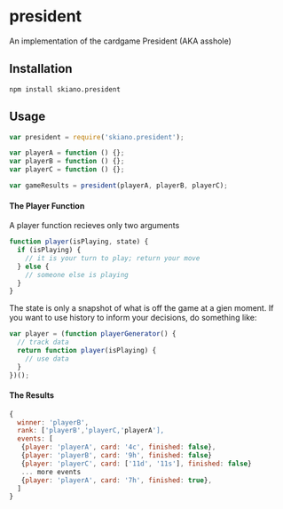 # president

An implementation of the cardgame President (AKA asshole)

## Installation

```
npm install skiano.president
```

## Usage

```javascript
var president = require('skiano.president');

var playerA = function () {};
var playerB = function () {};
var playerC = function () {};

var gameResults = president(playerA, playerB, playerC);

```

#### The Player Function

A player function recieves only two arguments

```javascript
function player(isPlaying, state) {
  if (isPlaying) {
    // it is your turn to play; return your move
  } else {
    // someone else is playing
  }
}
```

The state is only a snapshot of what is off the game at a gien moment. If you want to use history to inform your decisions, do something like:

```javascript
var player = (function playerGenerator() {
  // track data
  return function player(isPlaying) {
    // use data
  }
})();
```

#### The Results

```javascript
{
  winner: 'playerB',
  rank: ['playerB','playerC,'playerA'],
  events: [
   {player: 'playerA', card: '4c', finished: false},
   {player: 'playerB', card: '9h', finished: false}
   {player: 'playerC', card: ['11d', '11s'], finished: false}
   ... more events
   {player: 'playerA', card: '7h', finished: true},
  ]
}
```
